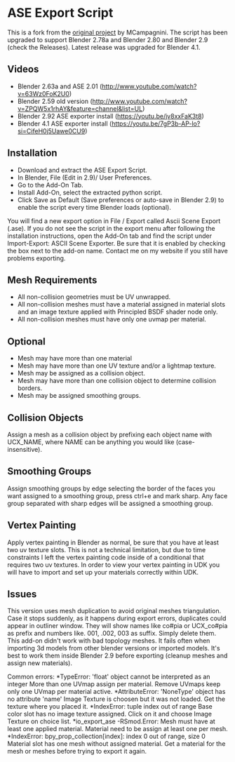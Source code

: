 # ASE Export Script

This is a fork from the [original project](http://code.google.com/p/ase-export-vmc/) by MCampagnini. The script has been upgraded to support Blender 2.78a and Blender 2.80 and Blender 2.9 (check the Releases). Latest release was upgraded for Blender 4.1.

## Videos
* Blender 2.63a and ASE 2.01 (http://www.youtube.com/watch?v=63Wz0FoK2U0)
* Blender 2.59 old version (http://www.youtube.com/watch?v=ZPQW5x1rhAY&feature=channel&list=UL)
* Blender 2.92 ASE exporter install (https://youtu.be/jv8xxFaK3t8)
* Blender 4.1 ASE exporter install (https://youtu.be/7gP3b-AP-lo?si=CifeH0j5Uawe0CU9)

## Installation
* Download and extract the ASE Export Script.
* In Blender, File (Edit in 2.9)/ User Preferences.
* Go to the Add-On Tab.
* Install Add-On, select the extracted python script.
* Click Save as Default (Save preferences or auto-save in Blender 2.9) to enable the script every time Blender loads (optional).

You will find a new export option in File / Export called Ascii Scene Export (.ase).  If you do not see the script in the export menu after following the installation instructions, open the Add-On tab and find the script under Import-Export: ASCII Scene Exporter.  Be sure that it is enabled by checking the box next to the add-on name.  Contact me on my website if you still have problems exporting.

## Mesh Requirements
* All non-collision geometries must be UV unwrapped.
* All non-collision meshes must have a material assigned in material slots and an image texture applied with Principled BSDF shader node only.
* All non-collision meshes must have only one uvmap per material.

## Optional
* Mesh may have more than one material
* Mesh may have more than one UV texture and/or a lightmap texture.
* Mesh may be assigned as a collision object.
* Mesh may have more than one collision object to determine collision borders.
* Mesh may be assigned smoothing groups.

## Collision Objects
Assign a mesh as a collision object by prefixing each object name with UCX_NAME, where NAME can be anything you would like (case-insensitive).

## Smoothing Groups
Assign smoothing groups by edge selecting the border of the faces you want assigned to a smoothing group, press ctrl+e and mark sharp.  Any face group separated with sharp edges will be assigned a smoothing group.

## Vertex Painting
Apply vertex painting in Blender as normal, be sure that you have at least two uv texture slots.  This is not a technical limitation, but due to time constraints I left the vertex painting code inside of a conditional that requires two uv textures.  In order to view your vertex painting in UDK you will have to import and set up your materials correctly within UDK.
## Issues
This version uses mesh duplication to avoid original meshes triangulation. Case it stops suddenly, as it happens during export errors, duplicates could appear in outliner window. They will show names like co#pia or UCX_co#pia as prefix and numbers like. 001, .002, 003 as suffix. Simply delete them.
This add-on didn't work with bad topology meshes. It fails often when importing 3d models from other blender versions or imported models. It's best to work them inside Blender 2.9 before exporting (cleanup meshes and assign new materials).

Common errors:
*TypeError: 'float' object cannot be interpreted as an integer
More than one UVmap assign per material. Remove UVmaps keep only one UVmap per material active.
*AttributeError: 'NoneType' object has no attribute 'name'
Image Texture is choosen but it was not loaded. Get the texture where you placed it.
*IndexError: tuple index out of range
Base color slot has no image texture assigned. Click on it and choose Image Texture on choice list.
*io_export_ase -RSmod.Error: Mesh must have at least one applied material.
Material need to be assign at least one per mesh.
*IndexError: bpy_prop_collection[index]: index 0 out of range, size 0
Material slot has one mesh without assigned material. Get a material for the mesh or meshes before trying to export it again.
